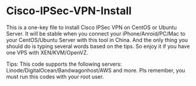 # Cisco-IPSec-VPN-Install
This is a one-key file to install Cisco IPSec VPN on CentOS or Ubuntu Server.
It will be stable when you connect your iPhone/Anroid/PC/Mac to your CentOS/Ubuntu Server with this tool in China.
And the only thing you should do is typing several words based on the tips.
So enjoy it if you have one VPS with XEN/KVM/OpenVZ.

Tips: This code supports the following servers: Linode/DigitalOcean/Bandwagonhost/AWS and more.
Pls remember, you must run this codes with your root user.

